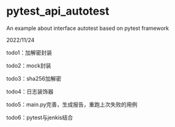 # pytest_api_autotest
An example about interface autotest based on pytest framework


2022/11/24

todo1：加解密封装

todo2：mock封装

todo3：sha256加解密

todo4：日志装饰器

todo5：main.py完善，生成报告，重跑上次失败的用例

todo6：pytest与jenkis结合
